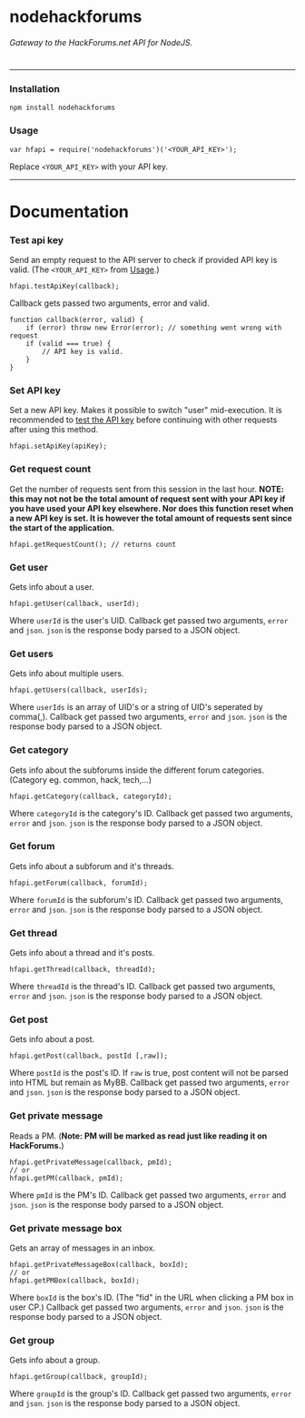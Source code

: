 # nodehackforums
###### *Gateway to the HackForums.net API for NodeJS.*
#
---

### Installation
```
npm install nodehackforums
```

### Usage
```
var hfapi = require('nodehackforums')('<YOUR_API_KEY>');
```
Replace `<YOUR_API_KEY>` with your API key.

---
# Documentation
### Test api key
Send an empty request to the API server to check if provided API key is valid. (The `<YOUR_API_KEY>` from [Usage](#usage).)
```
hfapi.testApiKey(callback);
```
Callback gets passed two arguments, error and valid.
```
function callback(error, valid) {
    if (error) throw new Error(error); // something went wrong with request
    if (valid === true) {
        // API key is valid.
    }
}
```

### Set API key
Set a new API key. Makes it possible to switch "user" mid-execution. It is recommended to [test the API key](#test_api_key) before continuing with other requests after using this method.
```
hfapi.setApiKey(apiKey);
```

### Get request count
Get the number of requests sent from this session in the last hour.
__NOTE: this may not not be the total amount of request sent with your API key if you have used your API key elsewhere. Nor does this function reset when a new API key is set. It is however the total amount of requests sent since the start of the application.__
```
hfapi.getRequestCount(); // returns count
```

### Get user
Gets info about a user.
```
hfapi.getUser(callback, userId);
```
Where `userId` is the user's UID. Callback get passed two arguments, `error` and `json`. `json` is the response body parsed to a JSON object.

### Get users
Gets info about multiple users.
```
hfapi.getUsers(callback, userIds);
```
Where `userIds` is an array of UID's or a string of UID's seperated by comma(,). Callback get passed two arguments, `error` and `json`. `json` is the response body parsed to a JSON object.

### Get category
Gets info about the subforums inside the different forum categories. (Category eg. common, hack, tech,...)
```
hfapi.getCategory(callback, categoryId);
```
Where `categoryId` is the category's ID. Callback get passed two arguments, `error` and `json`. `json` is the response body parsed to a JSON object.

### Get forum
Gets info about a subforum and it's threads.
```
hfapi.getForum(callback, forumId);
```
Where `forumId` is the subforum's ID. Callback get passed two arguments, `error` and `json`. `json` is the response body parsed to a JSON object.

### Get thread
Gets info about a thread and it's posts.
```
hfapi.getThread(callback, threadId);
```
Where `threadId` is the thread's ID. Callback get passed two arguments, `error` and `json`. `json` is the response body parsed to a JSON object.

### Get post
Gets info about a post.
```
hfapi.getPost(callback, postId [,raw]);
```
Where `postId` is the post's ID. If `raw` is true, post content will not be parsed into HTML but remain as MyBB. Callback get passed two arguments, `error` and `json`. `json` is the response body parsed to a JSON object.

### Get private message
Reads a PM. (__Note: PM will be marked as read just like reading it on HackForums.__)
```
hfapi.getPrivateMessage(callback, pmId);
// or
hfapi.getPM(callback, pmId);
```
Where `pmId` is the PM's ID. Callback get passed two arguments, `error` and `json`. `json` is the response body parsed to a JSON object.

### Get private message box
Gets an array of messages in an inbox.
```
hfapi.getPrivateMessageBox(callback, boxId);
// or
hfapi.getPMBox(callback, boxId);
```
Where `boxId` is the box's ID. (The "fid" in the URL when clicking a PM box in user CP.) Callback get passed two arguments, `error` and `json`. `json` is the response body parsed to a JSON object.

### Get group
Gets info about a group.
```
hfapi.getGroup(callback, groupId);
```
Where `groupId` is the group's ID. Callback get passed two arguments, `error` and `json`. `json` is the response body parsed to a JSON object.
